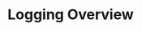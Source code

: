 ---
description: Documentation explaining how to monitor, generate logs for, and debug NGINX App Protect WAF v5.
menu:
  docs:
    parent: v5
title: Logging Overview
weight: 800
url: /nginx-app-protect-waf/v5/logging-overview/
---